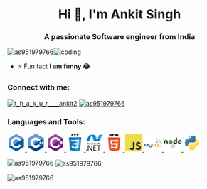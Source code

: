 <h1 align="center">Hi 👋, I'm Ankit Singh</h1>
<h3 align="center">A passionate Software engineer from India</h3>
<img align="right" alt="coding" width="400"src="https://github.com/as951979766/Ankit-Singh/assets/57102376/ebcb2320-3642-434c-98a8-b1c49e541f60.gif")
">


<p align="left"> <img src="https://komarev.com/ghpvc/?username=as951979766&label=Profile%20views&color=0e75b6&style=flat" alt="as951979766" /> </p>

- ⚡ Fun fact **I am funny 😂**

<h3 align="left">Connect with me:</h3>
<p align="left">
<a href="https://instagram.com/t_h_a_k_u_r____ankit2" target="blank"><img align="center" src="https://raw.githubusercontent.com/rahuldkjain/github-profile-readme-generator/master/src/images/icons/Social/instagram.svg" alt="t_h_a_k_u_r____ankit2" height="30" width="40" /></a>
<a href="https://www.hackerrank.com/as951979766" target="blank"><img align="center" src="https://raw.githubusercontent.com/rahuldkjain/github-profile-readme-generator/master/src/images/icons/Social/hackerrank.svg" alt="as951979766" height="30" width="40" /></a>
</p>

<h3 align="left">Languages and Tools:</h3>
<p align="left"> <a href="https://www.cprogramming.com/" target="_blank" rel="noreferrer"> <img src="https://raw.githubusercontent.com/devicons/devicon/master/icons/c/c-original.svg" alt="c" width="40" height="40"/> </a> <a href="https://www.w3schools.com/cpp/" target="_blank" rel="noreferrer"> <img src="https://raw.githubusercontent.com/devicons/devicon/master/icons/cplusplus/cplusplus-original.svg" alt="cplusplus" width="40" height="40"/> </a> <a href="https://www.w3schools.com/cs/" target="_blank" rel="noreferrer"> <img src="https://raw.githubusercontent.com/devicons/devicon/master/icons/csharp/csharp-original.svg" alt="csharp" width="40" height="40"/> </a> <a href="https://www.w3schools.com/css/" target="_blank" rel="noreferrer"> <img src="https://raw.githubusercontent.com/devicons/devicon/master/icons/css3/css3-original-wordmark.svg" alt="css3" width="40" height="40"/> </a> <a href="https://dotnet.microsoft.com/" target="_blank" rel="noreferrer"> <img src="https://raw.githubusercontent.com/devicons/devicon/master/icons/dot-net/dot-net-original-wordmark.svg" alt="dotnet" width="40" height="40"/> </a> <a href="https://www.w3.org/html/" target="_blank" rel="noreferrer"> <img src="https://raw.githubusercontent.com/devicons/devicon/master/icons/html5/html5-original-wordmark.svg" alt="html5" width="40" height="40"/> </a> <a href="https://developer.mozilla.org/en-US/docs/Web/JavaScript" target="_blank" rel="noreferrer"> <img src="https://raw.githubusercontent.com/devicons/devicon/master/icons/javascript/javascript-original.svg" alt="javascript" width="40" height="40"/> </a> <a href="https://www.mysql.com/" target="_blank" rel="noreferrer"> <img src="https://raw.githubusercontent.com/devicons/devicon/master/icons/mysql/mysql-original-wordmark.svg" alt="mysql" width="40" height="40"/> </a> <a href="https://nodejs.org" target="_blank" rel="noreferrer"> <img src="https://raw.githubusercontent.com/devicons/devicon/master/icons/nodejs/nodejs-original-wordmark.svg" alt="nodejs" width="40" height="40"/> </a> <a href="https://www.python.org" target="_blank" rel="noreferrer"> <img src="https://raw.githubusercontent.com/devicons/devicon/master/icons/python/python-original.svg" alt="python" width="40" height="40"/> </a> </p>

<p><img align="left" src="https://github-readme-stats.vercel.app/api/top-langs?username=as951979766&show_icons=true&locale=en&layout=compact" alt="as951979766" /></p>

<p>&nbsp;<img align="center" src="https://github-readme-stats.vercel.app/api?username=as951979766&show_icons=true&locale=en" alt="as951979766" /></p>

<p><img align="center" src="https://github-readme-streak-stats.herokuapp.com/?user=as951979766&" alt="as951979766" /></p>

